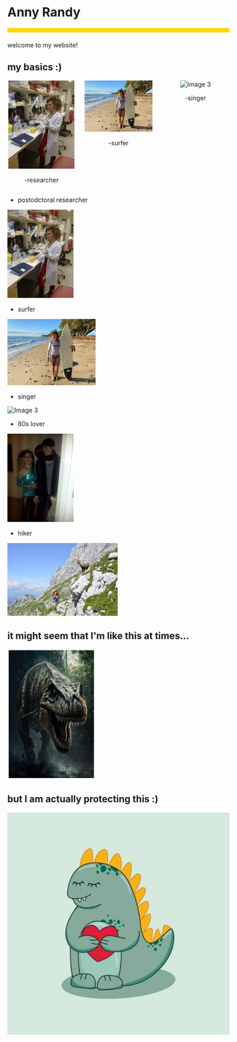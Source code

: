 
# Anny Randy
<div style="background-color: #ffd700; height: 10px; margin-bottom: 20px;"></div>
welcome to my website!  

## my basics :)

<div style="display: flex; flex-wrap: wrap; gap: 20px; text-align: center;">

  <div style="flex: 1;">
    <img src="researcher.jpg" alt="Image 1" style="width: 150px; height: auto;">
    <p>-researcher</p>
  </div>

  <div style="flex: 1;">
    <img src="surfer.jpg" alt="Image 2" style="width: 200px; height: auto;">
    <p>-surfer</p>
  </div>

   <div style="flex: 1;">
    <img src="singer.jpg" alt="Image 3" style="width: 200px; height: auto;">
    <p>-singer</p>
  </div>

</div>


- postodctoral researcher
<img src="researcher.jpg" alt="Image 1" style="width: 150px; height: auto;">


- surfer
<img src="surfer.jpg" alt="Image 2" style="width: 200px; height: auto;">

 
- singer
 <img src="singer.jpg" alt="Image 3" style="width: 150px; height: auto;">


- 80s lover
<img src="80s_lover.jpg" alt="Image 4" style="width: 150px; height: auto;">


- hiker
<img src="hiker.jpg" alt="Image 5" style="width: 250px; height: auto;">


## it might seem that I'm like this at times...


<img src="angry_trex.JPG" alt="Image 5" style="width: 200px; height: auto;">

## but I am actually protecting this :)

![Image 2](cute_trex.jpg)
